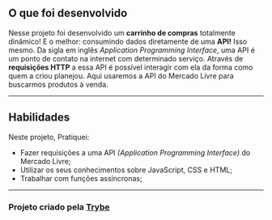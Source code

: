 ## O que foi desenvolvido

Nesse projeto foi desenvolvido um **carrinho de compras** totalmente dinâmico! E o melhor: consumindo dados diretamente de uma **API!** Isso mesmo. Da sigla em inglês _Application Programming Interface_, uma API é um ponto de contato na internet com determinado serviço. Através de **requisições HTTP** a essa API é possível interagir com ela da forma como quem a criou planejou. Aqui usaremos a API do Mercado Livre para buscarmos produtos à venda.

---

## Habilidades

Neste projeto, Pratiquei:

* Fazer requisições a uma API *(Application Programming Interface)* do Mercado Livre;
* Utilizar os seus conhecimentos sobre JavaScript, CSS e HTML;
* Trabalhar com funções assíncronas;

---

<h3>Projeto criado pela <a href="https://www.betrybe.com/">Trybe</a></h3>
